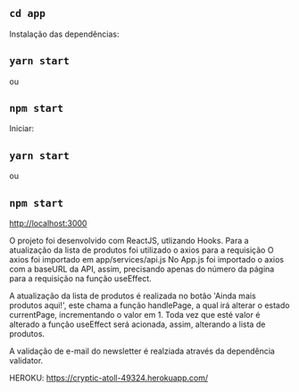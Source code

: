 ## `cd app`

Instalação das dependências:
## `yarn start`
ou
## `npm start`

Iniciar:
## `yarn start`
ou
## `npm start`

[http://localhost:3000](http://localhost:3000)

O projeto foi desenvolvido com ReactJS, utlizando Hooks.
Para a atualização da lista de produtos foi utilizado o axios para a requisição
O axios foi importado em app/services/api.js
No App.js foi importado o axios com a baseURL da API, assim, precisando apenas do número da página para a requisição na função useEffect.

A atualização da lista de produtos é realizada no botão 'Ainda mais produtos aqui!', este chama a função handlePage, a qual irá alterar o estado currentPage, incrementando o valor em 1.
Toda vez que esté valor é alterado a função useEffect será acionada, assim, alterando a lista de produtos.

A validação de e-mail do newsletter é realziada através da dependência validator.

HEROKU:
https://cryptic-atoll-49324.herokuapp.com/
